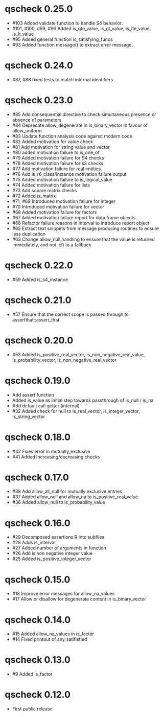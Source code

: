 # qscheck 0.25.0

- #103 Added validate function to handle S4 behavior.
- #101, #100, #99, #96 Added is_gte_value, is_gt_value, is_lte_value, is_lt_value
- #95 Added general function is_satisfying_funcs
- #93 Added function message() to extract error message.

# qscheck 0.24.0

- #87, #88 fixed tests to match internal identifiers

# qscheck 0.23.0

- #85 Add consequential directive to check simultaneous presence or absence of parameters
- #84 Deprecate allow_degenerate in is_binary_vector in favour of allow_uniform
- #83 Update function analysis code against modern code
- #82 Added motivation for value check
- #81 Add motivation for string value and vector
- #80 added motivation failure to is_one_of
- #79 Added motivation failure for S4 checks
- #78 Added motivation failure for s3 checks
- #77 Add motivation failure for real entities.
- #76 Add is_r6_class/instance motivation failure output
- #75 Added motivation failure to is_logical_value
- #74 Added motivation failure for lists
- #73 Add square matrix checks
- #72 Added is_matrix
- #71, #69 Introduced motivation failure for integer
- #70 Introduced motivation failure for vector
- #68 Added motivation failure for factors
- #67 Added motivation failure report for data frame objects.
- #66 Refactor failure reasons in interval to introduce report object
- #65 Extract text snippets from message producing routines to ensure less duplication
- #63 Change allow_null handling to ensure that the value is returned immediately, and not left to a fallback

# qscheck 0.22.0

- #59 Added is_s4_instance

# qscheck 0.21.0

- #57 Ensure that the correct scope is passed through to assertthat::assert_that

# qscheck 0.20.0

- #53 Added is_positive_real_vector, is_non_negative_real_value, is_probability_vector, is_non_negative_real_vector

# qscheck 0.19.0

- Add assert function
- Added is_value as initial step towards passthrough of is_null / is_na
- Add default call getter (internal)
- #32 Added check for null to is_real_vector, is_integer_vector, is_string_vector

# qscheck 0.18.0

- #42 Fixes error in mutually_exclusive
- #41 Added Increasing/decreasing checks

# qscheck 0.17.0

- #38 Add allow_all_null for mutually exclusive entries
- #37 Added allow_null and allow_na to is_positive_real_value
- #36 Added allow_null to is_probability_value

# qscheck 0.16.0

- #29 Decomposed assertions.R into subfiles
- #28 Adds is_interval
- #27 Added number of arguments in function
- #26 Add is non negative integer value
- #25 Added is_positive_integer_vector

# qscheck 0.15.0

- #18 Improve error messages for allow_na_values
- #17 Allow or disallow for degenerate content in is_binary_vector

# qscheck 0.14.0

- #15 Added allow_na_values in is_factor
- #14 Fixed printout of any_satifisfied

# qscheck 0.13.0

- #9 Added is_factor

# qscheck 0.12.0

- First public release
